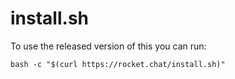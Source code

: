 # install.sh

To use the released version of this you can run:

```
bash -c "$(curl https://rocket.chat/install.sh)"
```

